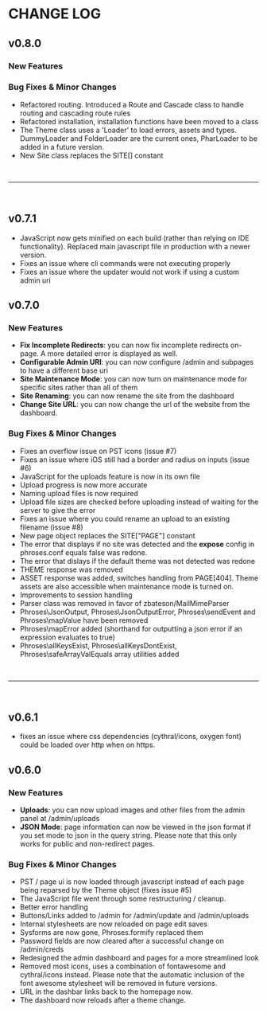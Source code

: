 # CHANGE LOG

## v0.8.0
### New Features
### Bug Fixes & Minor Changes
 - Refactored routing.  Introduced a Route and Cascade class to handle routing and cascading route rules
 - Refactored installation, installation functions have been moved to a class
 - The Theme class uses a 'Loader' to load errors, assets and types.  DummyLoader and FolderLoader are the current ones, PharLoader to be added in a future version.
- New Site class replaces the SITE[] constant

<br />

---

<br />

## v0.7.1 
- JavaScript now gets minified on each build (rather than relying on IDE functionality).  Replaced main javascript file in production with a newer version.
- Fixes an issue where cli commands were not executing properly
- Fixes an issue where the updater would not work if using a custom admin uri


## v0.7.0
### New Features
- **Fix Incomplete Redirects**: you can now fix incomplete redirects on-page.  A more detailed error is displayed as well.
- **Configurable Admin URI**: you can now configure /admin and subpages to have a different base uri
- **Site Maintenance Mode**: you can now turn on maintenance mode for specific sites rather than all of them
- **Site Renaming**: you can now rename the site from the dashboard
- **Change Site URL**: you can now change the url of the website from the dashboard.  
### Bug Fixes & Minor Changes
- Fixes an overflow issue on PST icons (issue #7)
- Fixes an issue where iOS still had a border and radius on inputs (issue #6)
- JavaScript for the uploads feature is now in its own file
- Upload progress is now more accurate
- Naming upload files is now required
- Upload file sizes are checked before uploading instead of waiting for the server to give the error
- Fixes an issue where you could rename an upload to an existing filename (issue #8)
- New page object replaces the SITE["PAGE"] constant
- The error that displays if no site was detected and the **expose** config in phroses.conf equals false was redone.
- The error that dislays if the default theme was not detected was redone
- THEME response was removed
- ASSET response was added, switches handling from PAGE[404].  Theme assets are also accessible when maintenance mode is turned on.
- Improvements to session handling
- Parser class was removed in favor of zbateson/MailMimeParser
- Phroses\JsonOutput, Phroses\JsonOutputError, Phroses\sendEvent and Phroses\mapValue have been removed
- Phroses\mapError added (shorthand for outputting a json error if an expression evaluates to true)
- Phroses\allKeysExist, Phroses\allKeysDontExist, Phroses\safeArrayValEquals array utilities added

<br />

---

<br />

## v0.6.1
- fixes an issue where css dependencies (cythral/icons, oxygen font) could be loaded over http when on https.  

## v0.6.0
### New Features
- **Uploads**: you can now upload images and other files from the admin panel at /admin/uploads
- **JSON Mode**: page information can now be viewed in the json format if you set mode to json in the query string.  Please note that this only works for public and non-redirect pages.
### Bug Fixes & Minor Changes
- PST / page ui is now loaded through javascript instead of each page being reparsed by the Theme object (fixes issue #5)
- The JavaScript file went through some restructuring / cleanup.
- Better error handling
- Buttons/Links added to /admin for /admin/update and /admin/uploads
- Internal stylesheets are now reloaded on page edit saves
- Sysforms are now gone, Phroses.formify replaced them
- Password fields are now cleared after a successful change on /admin/creds
- Redesigned the admin dashboard and pages for a more streamlined look
- Removed most icons, uses a combination of fontawesome and cythral/icons instead.  Please note that the automatic inclusion of the font awesome stylesheet will be removed in future versions.
- URL in the dashbar links back to the homepage now.
- The dashboard now reloads after a theme change.







